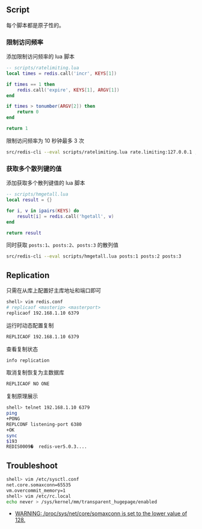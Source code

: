## Script

每个脚本都是原子性的。

### 限制访问频率

添加限制访问频率的 lua 脚本

```lua
-- scripts/ratelimiting.lua
local times = redis.call('incr', KEYS[1])

if times == 1 then
    redis.call('expire', KEYS[1], ARGV[1])
end

if times > tonumber(ARGV[2]) then
    return 0
end

return 1
```

限制访问频率为 10 秒钟最多 3 次

```sh
src/redis-cli --eval scripts/ratelimiting.lua rate.limiting:127.0.0.1 , 10 3
```

### 获取多个散列键的值

添加获取多个散列键值的 lua 脚本

```lua
-- scripts/hmgetall.lua
local result = {}

for i, v in ipairs(KEYS) do
    result[i] = redis.call('hgetall', v)
end

return result
```

同时获取 `posts:1`、`posts:2`、`posts:3` 的散列值

```sh
src/redis-cli --eval scripts/hmgetall.lua posts:1 posts:2 posts:3
```

## Replication

只需在从库上配置好主库地址和端口即可

```sh
shell> vim redis.conf
# replicaof <masterip> <masterport>
replicaof 192.168.1.10 6379
````

运行时动态配置复制

```sh
REPLICAOF 192.168.1.10 6379
```

查看复制状态

```sh
info replication
```

取消复制恢复为主数据库

```sh
REPLICAOF NO ONE
```

复制原理展示

```sh
shell> telnet 192.168.1.10 6379
ping
+PONG
REPLCONF listening-port 6380
+OK
sync
$193
REDIS0009�	redis-ver5.0.3....
```

## Troubleshoot

```sh
shell> vim /etc/sysctl.conf
net.core.somaxconn=65535
vm.overcommit_memory=1
shell> vim /etc/rc.local
echo never > /sys/kernel/mm/transparent_hugepage/enabled
```

- [WARNING: /proc/sys/net/core/somaxconn is set to the lower value of 128.](https://github.com/docker-library/redis/issues/35)
